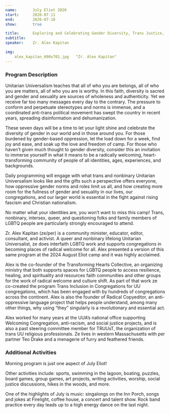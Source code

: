 ```yaml
---
name:       July Eliot 2026
start:      2026-07-11
end:        2026-07-18
show:       true

title:      Exploring and Celebrating Gender Diversity, Trans Justice, and Faith
subtitle:
speaker:    Zr. Alex Kapitan

img:
    alex_kapitan_600x701.jpg   "Zr. Alex Kapitan"
---
```


### Program Description

Unitarian Universalism teaches that all of who you are belongs, all of who you are matters, all of who you are is worthy. In this faith, diversity is sacred and gender and sexuality are sources of wholeness and authenticity. Yet we receive far too many messages every day to the contrary. The pressure to conform and perpetuate stereotypes and norms is immense, and a coordinated anti-trans political movement has swept the country in recent years, spreading disinformation and dehumanization.

These seven days will be a time to let your light shine and celebrate the diversity of gender in our world and in those around you. For those burdened by gender-based oppression, let the load down for a week, find joy and ease, and soak up the love and freedom of camp. For those who haven’t given much thought to gender diversity, consider this an invitation to immerse yourself in what it means to be a radically welcoming, heart-transforming community of people of all identities, ages, experiences, and backgrounds.

Daily programming will engage with what trans and nonbinary Unitarian Universalism looks like and the gifts such a perspective offers everyone, how oppressive gender norms and roles limit us all, and how creating more room for the fullness of gender and sexuality in our lives, our congregations, and our larger world is essential in the fight against rising fascism and Christian nationalism.

No matter what your identities are, you won’t want to miss this camp! Trans, nonbinary, intersex, queer, and questioning folks and family members of LGBTQ people are particularly strongly encouraged to attend.

Zr. Alex Kapitan (ze/per) is a community minister, educator, editor, consultant, and activist. A queer and nonbinary lifelong Unitarian Universalist, ze does interfaith LGBTQ work and supports congregations in becoming places of radical welcome for all. Alex presented a version of this same program at the 2024 August Eliot camp and it was highly acclaimed.

Alex is the co-founder of the Transforming Hearts Collective, an organizing ministry that both supports spaces for LGBTQ people to access resilience, healing, and spirituality and resources faith communities and other groups for the work of radical welcome and culture shift. As part of that work ze co-created the program Trans Inclusion in Congregations for UU congregations, which has been engaged with by hundreds of congregations across the continent. Alex is also the founder of Radical Copyeditor, an anti-oppressive language project that helps people understand, among many other things, why using “they” singularly is a revolutionary and essential act.

Alex worked for many years at the UUA’s national office supporting Welcoming Congregation, anti-racism, and social justice projects, and is also a past steering committee member for TRUUsT, the organization of trans UU religious professionals. Ze lives in western Massachusetts with per partner Teo Drake and a menagerie of furry and feathered friends.

### Additional Activities

Morning program is just one aspect of July Eliot!

Other activities include: sports, swimming in the lagoon, boating, puzzles, board games, group games, art projects, writing activities, worship, social justice discussions, hikes in the woods, and more.

One of the highlights of July is music: singalongs on the Inn Porch, songs and jokes at Firelight, coffee house, a concert and talent show. Rock band practice every day leads up to a high energy dance on the last night.
